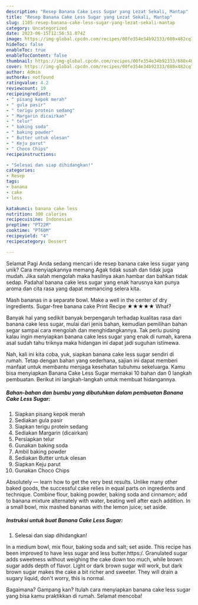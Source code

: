 ```yaml
---
description: "Resep Banana Cake Less Sugar yang Lezat Sekali, Mantap"
title: "Resep Banana Cake Less Sugar yang Lezat Sekali, Mantap"
slug: 1105-resep-banana-cake-less-sugar-yang-lezat-sekali-mantap
category: Uncategorized
date: 2023-06-15T12:56:51.074Z
image: https://img-global.cpcdn.com/recipes/00fe354e34b92333/680x482cq70/banana-cake-less-sugar-foto-resep-utama.jpg
hideToc: false
enableToc: true
enableTocContent: false
thumbnail: https://img-global.cpcdn.com/recipes/00fe354e34b92333/680x482cq70/banana-cake-less-sugar-foto-resep-utama.jpg
cover: https://img-global.cpcdn.com/recipes/00fe354e34b92333/680x482cq70/banana-cake-less-sugar-foto-resep-utama.jpg
author: Admin
authorAv: notfound
ratingvalue: 4.2
reviewcount: 19
recipeingredient:
- " pisang kepok merah"
- " gula pasir"
- " terigu protein sedang"
- " Margarin dicairkan"
- " telur"
- " baking soda"
- " baking powder"
- " Butter untuk olesan"
- " Keju parut"
- " Choco Chips"
recipeinstructions:

- "Selesai dan siap dihidangkan!"
categories:
- Resep
tags:
- banana
- cake
- less

katakunci: banana cake less 
nutrition: 300 calories
recipecuisine: Indonesian
preptime: "PT22M"
cooktime: "PT60M"
recipeyield: "4"
recipecategory: Dessert

---
```



Selamat Pagi Anda sedang mencari ide resep banana cake less sugar yang unik? Cara menyiapkannya memang Agak tidak susah dan tidak juga mudah. Jika salah mengolah maka hasilnya akan hambar dan bahkan tidak sedap. Padahal banana cake less sugar yang enak harusnya kan punya aroma dan cita rasa yang dapat memancing selera kita.


Mash bananas in a separate bowl. Make a well in the center of dry ingredients. Sugar-free banana cake Print Recipe ★★★★★ What?

Banyak hal yang sedikit banyak berpengaruh terhadap kualitas rasa dari banana cake less sugar, mulai dari jenis bahan, kemudian pemilihan bahan segar sampai cara mengolah dan menghidangkannya. Tak perlu pusing kalau ingin menyiapkan banana cake less sugar yang enak di rumah, karena asal sudah tahu triknya maka hidangan ini dapat jadi suguhan istimewa.


Nah, kali ini kita coba, yuk, siapkan banana cake less sugar sendiri di rumah. Tetap dengan bahan yang sederhana, sajian ini dapat memberi manfaat untuk membantu menjaga kesehatan tubuhmu sekeluarga. Kamu bisa menyiapkan Banana Cake Less Sugar memakai 10 bahan dan 0 langkah pembuatan. Berikut ini langkah-langkah untuk membuat hidangannya.

<!--inarticleads1-->

##### Bahan-bahan dan bumbu yang dibutuhkan dalam pembuatan Banana Cake Less Sugar:

1. Siapkan  pisang kepok merah
1. Sediakan  gula pasir
1. Siapkan  terigu protein sedang
1. Sediakan  Margarin (dicairkan)
1. Persiapkan  telur
1. Gunakan  baking soda
1. Ambil  baking powder
1. Sediakan  Butter untuk olesan
1. Siapkan  Keju parut
1. Gunakan  Choco Chips


Absolutely — learn how to get the very best results. Unlike many other baked goods, the successful cake relies in equal parts on ingredients and technique. Combine flour, baking powder, baking soda and cinnamon; add to banana mixture alternately with water, beating well after each addition. In a small bowl, mix mashed bananas with the lemon juice; set aside. 

<!--inarticleads2-->

##### Instruksi untuk buat Banana Cake Less Sugar:


1. Selesai dan siap dihidangkan!

In a medium bowl, mix flour, baking soda and salt; set aside. This recipe has been improved to have less sugar and less butter.https:/. Granulated sugar adds sweetness without weighing the cake down too much, while brown sugar adds depth of flavor. Light or dark brown sugar will work, but dark brown sugar makes the cake a bit richer and sweeter. They will drain a sugary liquid, don&#39;t worry, this is normal. 

Bagaimana? Gampang kan? Itulah cara menyiapkan banana cake less sugar yang bisa kamu praktikkan di rumah. Selamat mencoba!
